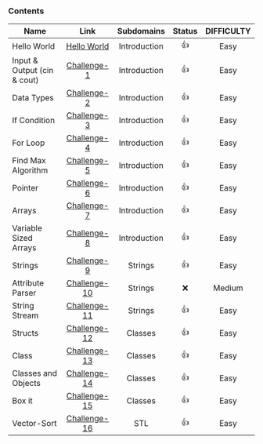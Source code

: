 ### Contents

| Name        | Link           |  Subdomains | Status | DIFFICULTY |
| ------------- |:-------------:| :--------:| :--------: |:----------------:|
| Hello World | [Hello World](https://github.com/kevsersrca/Hackerrank-cpp-challanges/tree/master/Hello-World)    | Introduction |:+1:|Easy|
| Input & Output (cin & cout)     | [Challenge-1](https://github.com/kevsersrca/Hackerrank-cpp-challanges/tree/master/Challenge-1) |Introduction |:+1:|Easy |
| Data Types      | [Challenge-2](https://github.com/kevsersrca/Hackerrank-cpp-challanges/tree/master/Challenge-2)      |  Introduction|:+1:|Easy|
| If Condition | [Challenge-3](https://github.com/kevsersrca/Hackerrank-cpp-challanges/tree/master/Challenge-3)    |  Introduction|:+1:|Easy|
| For Loop | [Challenge-4](https://github.com/kevsersrca/Hackerrank-cpp-challanges/tree/master/Challenge-4)    |  Introduction|:+1:|Easy|
| Find Max Algorithm | [Challenge-5](https://github.com/kevsersrca/Hackerrank-cpp-challanges/tree/master/Challenge-5)    |  Introduction |:+1:|Easy|
| Pointer | [Challenge-6](https://github.com/kevsersrca/Hackerrank-cpp-challanges/tree/master/Challenge-6)    |  Introduction|:+1:|Easy|
| Arrays | [Challenge-7](https://github.com/kevsersrca/Hackerrank-cpp-challanges/tree/master/Challenge-7)    |  Introduction|:+1:|Easy|
| Variable Sized Arrays | [Challenge-8](https://github.com/kevsersrca/Hackerrank-cpp-challanges/tree/master/Challenge-8)    | Introduction |:+1:|Easy|
| Strings | [Challenge-9](https://github.com/kevsersrca/Hackerrank-cpp-challanges/tree/master/Challenge-9)    | Strings |:+1:|Easy|
| Attribute Parser | [Challenge-10](https://github.com/kevsersrca/Hackerrank-cpp-challanges/tree/master/Challenge-10)    | Strings |:x:|Medium|
| String Stream | [Challenge-11](https://github.com/kevsersrca/Hackerrank-cpp-challanges/tree/master/Challenge-11)    | Strings |:+1:|Easy|
| Structs | [Challenge-12](https://github.com/kevsersrca/Hackerrank-cpp-challanges/tree/master/Challenge-12)    | Classes |:+1:|Easy|
| Class | [Challenge-13](https://github.com/kevsersrca/Hackerrank-cpp-challanges/tree/master/Challenge-13)    | Classes |:+1:|Easy|
| Classes and Objects | [Challenge-14](https://github.com/kevsersrca/Hackerrank-cpp-challanges/tree/master/Challenge-14)    | Classes |:+1:|Easy|
| Box it | [Challenge-15](https://github.com/kevsersrca/Hackerrank-cpp-challanges/tree/master/Challenge-15)    | Classes |:+1:|Easy|
| Vector-Sort | [Challenge-16](https://github.com/kevsersrca/Hackerrank-cpp-challanges/tree/master/Challenge-16)    | STL |:+1:|Easy|
